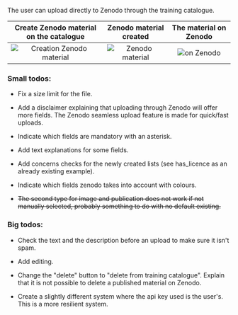 The user can upload directly to Zenodo through the training catalogue.


Create Zenodo material on the catalogue                 |  Zenodo material created                   |  The material on Zenodo
:-------------------------:|:-------------------------:|:-------------------------:
![Creation Zenodo material](https://i.imgur.com/Z702A0X.png)  |  ![Zenodo material](https://i.imgur.com/0I1t2JI.png)  |  ![on Zenodo](https://i.imgur.com/E7qv7U5.png)


### Small todos:

- Fix a size limit for the file.  

- Add a disclaimer explaining that uploading through Zenodo will offer more fields. The Zenodo seamless upload feature is made for quick/fast uploads.

- Indicate which fields are mandatory with an asterisk.

- Add text explanations for some fields.

- Add concerns checks for the newly created lists (see has_licence as an already existing example).

- Indicate which fields zenodo takes into account with colours.

- ~~The second type for image and publication does not work if not manually selected, probably something to do with no default existing.~~

### Big todos:

- Check the text and the description before an upload to make sure it isn't spam.

- Add editing.

- Change the "delete" button to "delete from training catalogue". Explain that it is not possible to delete a published material on Zenodo. 

- Create a slightly different system where the api key used is the user's. This is a more resilient system.
